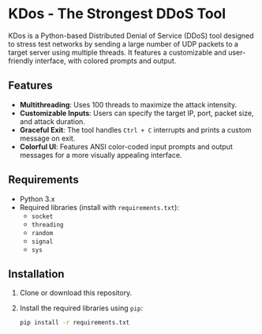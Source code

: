# KDos - The Strongest DDoS Tool

KDos is a Python-based Distributed Denial of Service (DDoS) tool designed to stress test networks by sending a large number of UDP packets to a target server using multiple threads. It features a customizable and user-friendly interface, with colored prompts and output.

## Features

- **Multithreading**: Uses 100 threads to maximize the attack intensity.
- **Customizable Inputs**: Users can specify the target IP, port, packet size, and attack duration.
- **Graceful Exit**: The tool handles `Ctrl + C` interrupts and prints a custom message on exit.
- **Colorful UI**: Features ANSI color-coded input prompts and output messages for a more visually appealing interface.

## Requirements

- Python 3.x
- Required libraries (install with `requirements.txt`):
    - `socket`
    - `threading`
    - `random`
    - `signal`
    - `sys`

## Installation

1. Clone or download this repository.
2. Install the required libraries using `pip`:

   ```bash
   pip install -r requirements.txt
